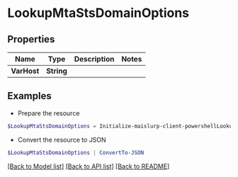# LookupMtaStsDomainOptions
## Properties

Name | Type | Description | Notes
------------ | ------------- | ------------- | -------------
**VarHost** | **String** |  | 

## Examples

- Prepare the resource
```powershell
$LookupMtaStsDomainOptions = Initialize-maislurp-client-powershellLookupMtaStsDomainOptions  -VarHost null
```

- Convert the resource to JSON
```powershell
$LookupMtaStsDomainOptions | ConvertTo-JSON
```

[[Back to Model list]](../README#documentation-for-models) [[Back to API list]](../README#documentation-for-api-endpoints) [[Back to README]](../README)

